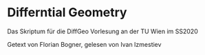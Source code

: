 # Differntial Geometry
Das Skriptum für die DiffGeo Vorlesung an der TU Wien im SS2020

Getext von Florian Bogner, gelesen von Ivan Izmestiev
